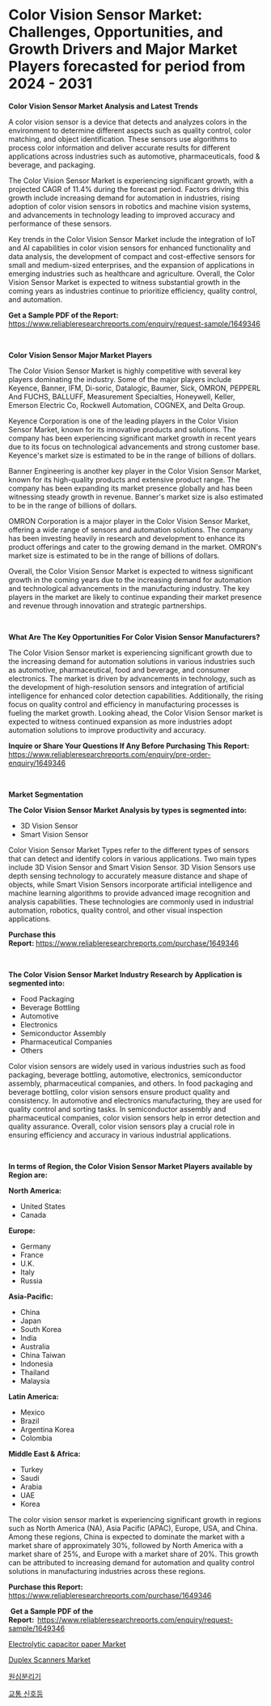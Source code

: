 <p><h1>Color Vision Sensor Market: Challenges, Opportunities, and Growth Drivers and Major Market Players forecasted for period from 2024 - 2031</h1></p><p><strong>Color Vision Sensor Market Analysis and Latest Trends</strong></p>
<p><p>A color vision sensor is a device that detects and analyzes colors in the environment to determine different aspects such as quality control, color matching, and object identification. These sensors use algorithms to process color information and deliver accurate results for different applications across industries such as automotive, pharmaceuticals, food & beverage, and packaging.</p><p>The Color Vision Sensor Market is experiencing significant growth, with a projected CAGR of 11.4% during the forecast period. Factors driving this growth include increasing demand for automation in industries, rising adoption of color vision sensors in robotics and machine vision systems, and advancements in technology leading to improved accuracy and performance of these sensors.</p><p>Key trends in the Color Vision Sensor Market include the integration of IoT and AI capabilities in color vision sensors for enhanced functionality and data analysis, the development of compact and cost-effective sensors for small and medium-sized enterprises, and the expansion of applications in emerging industries such as healthcare and agriculture. Overall, the Color Vision Sensor Market is expected to witness substantial growth in the coming years as industries continue to prioritize efficiency, quality control, and automation.</p></p>
<p><strong>Get a Sample PDF of the Report:&nbsp;</strong> <a href="https://www.reliableresearchreports.com/enquiry/request-sample/1649346">https://www.reliableresearchreports.com/enquiry/request-sample/1649346</a></p>
<p>&nbsp;</p>
<p><strong>Color Vision Sensor Major Market Players</strong></p>
<p><p>The Color Vision Sensor Market is highly competitive with several key players dominating the industry. Some of the major players include Keyence, Banner, IFM, Di-soric, Datalogic, Baumer, Sick, OMRON, PEPPERL And FUCHS, BALLUFF, Measurement Specialties, Honeywell, Keller, Emerson Electric Co, Rockwell Automation, COGNEX, and Delta Group.</p><p>Keyence Corporation is one of the leading players in the Color Vision Sensor Market, known for its innovative products and solutions. The company has been experiencing significant market growth in recent years due to its focus on technological advancements and strong customer base. Keyence's market size is estimated to be in the range of billions of dollars.</p><p>Banner Engineering is another key player in the Color Vision Sensor Market, known for its high-quality products and extensive product range. The company has been expanding its market presence globally and has been witnessing steady growth in revenue. Banner's market size is also estimated to be in the range of billions of dollars.</p><p>OMRON Corporation is a major player in the Color Vision Sensor Market, offering a wide range of sensors and automation solutions. The company has been investing heavily in research and development to enhance its product offerings and cater to the growing demand in the market. OMRON's market size is estimated to be in the range of billions of dollars.</p><p>Overall, the Color Vision Sensor Market is expected to witness significant growth in the coming years due to the increasing demand for automation and technological advancements in the manufacturing industry. The key players in the market are likely to continue expanding their market presence and revenue through innovation and strategic partnerships.</p></p>
<p>&nbsp;</p>
<p><strong>What Are The Key Opportunities For Color Vision Sensor Manufacturers?</strong></p>
<p><p>The Color Vision Sensor market is experiencing significant growth due to the increasing demand for automation solutions in various industries such as automotive, pharmaceutical, food and beverage, and consumer electronics. The market is driven by advancements in technology, such as the development of high-resolution sensors and integration of artificial intelligence for enhanced color detection capabilities. Additionally, the rising focus on quality control and efficiency in manufacturing processes is fueling the market growth. Looking ahead, the Color Vision Sensor market is expected to witness continued expansion as more industries adopt automation solutions to improve productivity and accuracy.</p></p>
<p><strong>Inquire or Share Your Questions If Any Before Purchasing This Report:</strong> <a href="https://www.reliableresearchreports.com/enquiry/pre-order-enquiry/1649346">https://www.reliableresearchreports.com/enquiry/pre-order-enquiry/1649346</a></p>
<p>&nbsp;</p>
<p><strong>Market Segmentation</strong></p>
<p><strong>The Color Vision Sensor Market Analysis by types is segmented into:</strong></p>
<p><ul><li>3D Vision Sensor</li><li>Smart Vision Sensor</li></ul></p>
<p><p>Color Vision Sensor Market Types refer to the different types of sensors that can detect and identify colors in various applications. Two main types include 3D Vision Sensor and Smart Vision Sensor. 3D Vision Sensors use depth sensing technology to accurately measure distance and shape of objects, while Smart Vision Sensors incorporate artificial intelligence and machine learning algorithms to provide advanced image recognition and analysis capabilities. These technologies are commonly used in industrial automation, robotics, quality control, and other visual inspection applications.</p></p>
<p><strong>Purchase this Report:&nbsp;</strong><a href="https://www.reliableresearchreports.com/purchase/1649346">https://www.reliableresearchreports.com/purchase/1649346</a></p>
<p>&nbsp;</p>
<p><strong>The Color Vision Sensor Market Industry Research by Application is segmented into:</strong></p>
<p><ul><li>Food Packaging</li><li>Beverage Bottling</li><li>Automotive</li><li>Electronics</li><li>Semiconductor Assembly</li><li>Pharmaceutical Companies</li><li>Others</li></ul></p>
<p><p>Color vision sensors are widely used in various industries such as food packaging, beverage bottling, automotive, electronics, semiconductor assembly, pharmaceutical companies, and others. In food packaging and beverage bottling, color vision sensors ensure product quality and consistency. In automotive and electronics manufacturing, they are used for quality control and sorting tasks. In semiconductor assembly and pharmaceutical companies, color vision sensors help in error detection and quality assurance. Overall, color vision sensors play a crucial role in ensuring efficiency and accuracy in various industrial applications.</p></p>
<p>&nbsp;</p>
<p><strong>In terms of Region, the Color Vision Sensor Market Players available by Region are:</strong></p>
<p>
    <p> <strong> North America: </strong>
        <ul>
            <li>United States</li>
            <li>Canada</li>
        </ul>
        </p> 
    <p> <strong> Europe: </strong>
        <ul>
            <li>Germany</li>
            <li>France</li>
            <li>U.K.</li>
            <li>Italy</li>
            <li>Russia</li>
        </ul>
        </p> 
    <p> <strong> Asia-Pacific: </strong>
        <ul>
            <li>China</li>
            <li>Japan</li>
            <li>South Korea</li>
            <li>India</li>
            <li>Australia</li>
            <li>China Taiwan</li>
            <li>Indonesia</li>
            <li>Thailand</li>
            <li>Malaysia</li>
        </ul>
        </p> 
    <p> <strong> Latin America: </strong>
        <ul>
            <li>Mexico</li>
            <li>Brazil</li>
            <li>Argentina Korea</li>
            <li>Colombia</li>
        </ul>
        </p> 
    <p> <strong> Middle East & Africa: </strong>
        <ul>
            <li>Turkey</li>
            <li>Saudi</li>
            <li>Arabia</li>
            <li>UAE</li>
            <li>Korea</li>
        </ul>
    </p>
    </p>
<p><p>The color vision sensor market is experiencing significant growth in regions such as North America (NA), Asia Pacific (APAC), Europe, USA, and China. Among these regions, China is expected to dominate the market with a market share of approximately 30%, followed by North America with a market share of 25%, and Europe with a market share of 20%. This growth can be attributed to increasing demand for automation and quality control solutions in manufacturing industries across these regions.</p></p>
<p><strong>Purchase this Report: </strong><a href="https://www.reliableresearchreports.com/purchase/1649346">https://www.reliableresearchreports.com/purchase/1649346</a></p>
<p>&nbsp;<strong>Get a Sample PDF of the Report:&nbsp;&nbsp;</strong><a href="https://www.reliableresearchreports.com/enquiry/request-sample/1649346">https://www.reliableresearchreports.com/enquiry/request-sample/1649346</a></p>
<p><strong></strong></p>
<p><p><a href="https://github.com/dimitrishawkinswaynenp91rgz/Market-Research-Report-List-1/blob/main/electrolytic-capacitor-paper-market.md">Electrolytic capacitor paper Market</a></p><p><a href="https://github.com/danielneavesallisons03mba/Market-Research-Report-List-1/blob/main/duplex-scanners-market.md">Duplex Scanners Market</a></p><p><a href="https://github.com/WilburKihn5676/Market-Research-Report-List-1/blob/main/61541259053.md">원심분리기</a></p><p><a href="https://github.com/wallacBahrtyinger567686/Market-Research-Report-List-1/blob/main/55558209054.md">교통 신호등</a></p></p>
